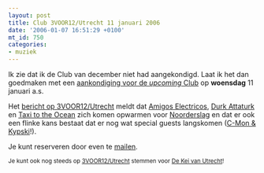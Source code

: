 ```yaml
---
layout: post
title: Club 3VOOR12/Utrecht 11 januari 2006
date: '2006-01-07 16:51:29 +0100'
mt_id: 750
categories:
- muziek
---
```

Ik zie dat ik de Club van december niet had aangekondigd. Laat ik het dan goedmaken met een <a href="http://upcoming.org/event/47107/">aankondiging voor de <i>upcoming</i> Club</a> op <b>woensdag</b> 11 januari a.s.

Het <a href="http://3voor12lokaal.vpro.nl/magazines/news/index.jsp?portals=6337&magazines=6338&news=235634">bericht op 3VOOR12/Utrecht</a> meldt dat <a href="http://www.amigoselectricos.nl/">Amigos Electricos</a>, <a href="http://www.durkattaturk.com/">Durk Attaturk</a> en <a href="http://www.taxitotheocean.nl/">Taxi to the Ocean</a> zich komen opwarmen voor <a href="http://www.noorderslag.nl/">Noorderslag</a> en dat er ook een flinke kans bestaat dat er nog wat special guests langskomen (<a href="http://www.c-monandkypski.nl/">C-Mon & Kypski</a>!).

Je kunt reserveren door even te <a href="mailto:club@zomp.nl">mailen</a>.

<small>Je kunt ook nog steeds op <a href="http://3voor12.vpro.nl/utrecht">3VOOR12/Utrecht</a> stemmen voor <a href="/2005/12/de-kei-van-utre.html">De Kei van Utrecht</a>!</small>

